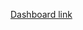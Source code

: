 [Dashboard link]([https://www.google.com](https://app.powerbi.com/view?r=eyJrIjoiNjZiMjRjOGItODU2NS00ODZlLWIxNjktOWQ3NmI1ZDE5YWVlIiwidCI6ImRmODY3OWNkLWE4MGUtNDVkOC05OWFjLWM4M2VkN2ZmOTVhMCJ9)https://app.powerbi.com/view?r=eyJrIjoiNjZiMjRjOGItODU2NS00ODZlLWIxNjktOWQ3NmI1ZDE5YWVlIiwidCI6ImRmODY3OWNkLWE4MGUtNDVkOC05OWFjLWM4M2VkN2ZmOTVhMCJ9)
